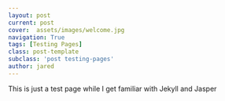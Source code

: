 ```yaml
---
layout: post
current: post
cover:  assets/images/welcome.jpg
navigation: True
tags: [Testing Pages]
class: post-template
subclass: 'post testing-pages'
author: jared
---
```


This is just a test page while I get familiar with Jekyll and Jasper